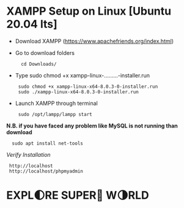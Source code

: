 # XAMPP Setup on Linux [Ubuntu 20.04 lts]

* Download XAMPP (https://www.apachefriends.org/index.html)
* Go to download folders

        cd Downloads/
        
 * Type sudo chmod +x xampp-linux-.........-installer.run
 
        sudo chmod +x xampp-linux-x64-8.0.3-0-installer.run
        sudo ./xampp-linux-x64-8.0.3-0-installer.run
        
 * Launch XAMPP through terminal
  
        sudo /opt/lampp/lampp start
 **N.B. if you have faced any problem like MySQL is not running than download**
 
      sudo apt install net-tools
 _Verify Installation_

     http://localhost
     http://localhost/phpmyadmin
     
     
 # EXPL:first_quarter_moon:RE SUPER:star2: W:last_quarter_moon:RLD 
      
